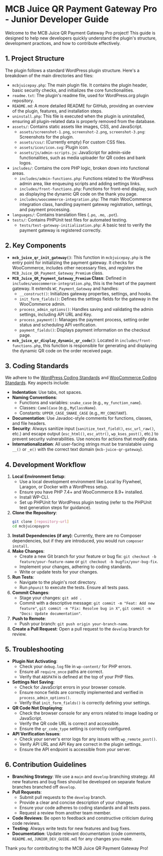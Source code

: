 # MCB Juice QR Payment Gateway Pro - Junior Developer Guide

Welcome to the MCB Juice QR Payment Gateway Pro project! This guide is designed to help new developers quickly understand the plugin's structure, development practices, and how to contribute effectively.

## 1. Project Structure

The plugin follows a standard WordPress plugin structure. Here's a breakdown of the main directories and files:

*   `mcbjuicepay.php`: The main plugin file. It contains the plugin header, basic security checks, and initializes the core functionalities.
*   `readme.txt`: The plugin's readme file, used for WordPress.org plugin repository.
*   `README.md`: A more detailed README for GitHub, providing an overview of the plugin, features, and installation steps.
*   `uninstall.php`: This file is executed when the plugin is uninstalled, ensuring all plugin-related data is properly removed from the database.
*   `assets/`: Contains static assets like images, CSS, and JavaScript.
    *   `assets/screenshot-1.png`, `screenshot-2.png`, `screenshot-3.png`: Screenshots for the plugin.
    *   `assets/css/`: (Currently empty) For custom CSS files.
    *   `assets/icon/icon.svg`: Plugin icon.
    *   `assets/js/admin-scripts.js`: JavaScript for admin-side functionalities, such as media uploader for QR codes and bank logos.
*   `includes/`: Contains the core PHP logic, broken down into functional areas.
    *   `includes/admin-functions.php`: Functions related to the WordPress admin area, like enqueuing scripts and adding settings links.
    *   `includes/front-functions.php`: Functions for front-end display, such as displaying the dynamic QR code on the thank you page.
    *   `includes/woocommerce-integration.php`: The main WooCommerce integration class, handling payment gateway registration, settings, and payment processing.
*   `languages/`: Contains translation files (`.po`, `.mo`, `.pot`).
*   `tests/`: Contains PHPUnit test files for automated testing.
    *   `tests/test-gateway-initialization.php`: A basic test to verify the payment gateway is registered correctly.

## 2. Key Components

*   **`mcb_juice_qr_init_gateway()`**: This function in `mcbjuicepay.php` is the entry point for initializing the payment gateway. It checks for WooCommerce, includes other necessary files, and registers the `MCB_Juice_QR_Payment_Gateway_Premium` class.
*   **`MCB_Juice_QR_Payment_Gateway_Premium` Class**: Defined in `includes/woocommerce-integration.php`, this is the heart of the payment gateway. It extends `WC_Payment_Gateway` and handles:
    *   `__construct()`: Initializes gateway properties, settings, and hooks.
    *   `init_form_fields()`: Defines the settings fields for the gateway in the WooCommerce admin.
    *   `process_admin_options()`: Handles saving and validating the admin settings, including API URL and Key.
    *   `process_payment()`: Manages the payment process, setting order status and scheduling API verification.
    *   `payment_fields()`: Displays payment information on the checkout page.
*   **`mcb_juice_qr_display_dynamic_qr_code()`**: Located in `includes/front-functions.php`, this function is responsible for generating and displaying the dynamic QR code on the order received page.

## 3. Coding Standards

We adhere to the [WordPress Coding Standards](https://developer.wordpress.org/coding-standards/wordpress-coding-standards/php/) and [WooCommerce Coding Standards](https://developer.woocommerce.com/2015/03/04/woocommerce-coding-standards/). Key aspects include:

*   **Indentation**: Use tabs, not spaces.
*   **Naming Conventions**:
    *   Functions and variables: `snake_case` (e.g., `my_function_name`).
    *   Classes: `CamelCase` (e.g., `MyClassName`).
    *   Constants: `UPPER_CASE_SNAKE_CASE` (e.g., `MY_CONSTANT`).
*   **Documentation**: Use Javadoc-style comments for functions, classes, and file headers.
*   **Security**: Always sanitize input (`sanitize_text_field()`, `esc_url_raw()`, etc.) and escape output (`esc_html()`, `esc_attr()`, `wp_kses_post()`, etc.) to prevent security vulnerabilities. Use nonces for actions that modify data.
*   **Internationalization**: All user-facing strings must be translatable using `__()` or `_e()` with the correct text domain (`mcb-juice-qr-gateway`).

## 4. Development Workflow

1.  **Local Environment Setup**:
    *   Use a local development environment like Local by Flywheel, Laragon, or Docker with a WordPress setup.
    *   Ensure you have PHP 7.4+ and WooCommerce 8.9+ installed.
    *   Install WP-CLI.
    *   Set up PHPUnit for WordPress plugin testing (refer to the PHPUnit test generation steps for guidance).
2.  **Clone the Repository**:
    ```bash
    git clone [repository-url]
    cd mcbjuicepaypro
    ```
3.  **Install Dependencies (if any)**: Currently, there are no Composer dependencies, but if they are introduced, you would run `composer install`.
4.  **Make Changes**:
    *   Create a new Git branch for your feature or bug fix: `git checkout -b feature/your-feature-name` or `git checkout -b bugfix/your-bug-fix`.
    *   Implement your changes, adhering to coding standards.
    *   Write or update tests for your changes.
5.  **Run Tests**:
    *   Navigate to the plugin's root directory.
    *   Run `phpunit` to execute the tests. Ensure all tests pass.
6.  **Commit Changes**:
    *   Stage your changes: `git add .`
    *   Commit with a descriptive message: `git commit -m "Feat: Add new feature"`, `git commit -m "Fix: Resolve bug in X"`, `git commit -m "Docs: Update documentation"`.
7.  **Push to Remote**:
    *   Push your branch: `git push origin your-branch-name`.
8.  **Create a Pull Request**: Open a pull request to the `develop` branch for review.

## 5. Troubleshooting

*   **Plugin Not Activating**:
    *   Check your `debug.log` file in `wp-content/` for PHP errors.
    *   Ensure all `require_once` paths are correct.
    *   Verify that `ABSPATH` is defined at the top of your PHP files.
*   **Settings Not Saving**:
    *   Check for JavaScript errors in your browser console.
    *   Ensure nonce fields are correctly implemented and verified in `process_admin_options()`.
    *   Verify that `init_form_fields()` is correctly defining your settings.
*   **QR Code Not Displaying**:
    *   Check the browser console for any errors related to image loading or JavaScript.
    *   Verify the QR code URL is correct and accessible.
    *   Ensure the `qr_code_type` setting is correctly configured.
*   **API Verification Issues**:
    *   Check your server's error logs for any issues with `wp_remote_post()`.
    *   Verify API URL and API Key are correct in the plugin settings.
    *   Ensure the API endpoint is accessible from your server.

## 6. Contribution Guidelines

*   **Branching Strategy**: We use a `main` and `develop` branching strategy. All new features and bug fixes should be developed on separate feature branches branched off `develop`.
*   **Pull Requests**:
    *   Submit pull requests to the `develop` branch.
    *   Provide a clear and concise description of your changes.
    *   Ensure your code adheres to coding standards and all tests pass.
    *   Request a review from another team member.
*   **Code Reviews**: Be open to feedback and constructive criticism during code reviews.
*   **Testing**: Always write tests for new features and bug fixes.
*   **Documentation**: Update relevant documentation (code comments, `README.md`, `JUNIOR_DEV_GUIDE.md`) for any changes you make.

Thank you for contributing to the MCB Juice QR Payment Gateway Pro!
